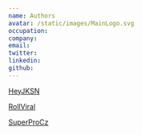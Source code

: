 ```yaml
---
name: Authors
avatar: /static/images/MainLogo.svg
occupation: 
company:
email:
twitter: 
linkedin: 
github: 
---
```


[HeyJKSN](http://blog.yasifys.tk/author/heyjksn)


[RollViral](http://blog.yasifys.tk/author/rollviral)


[SuperProCz](https://blog.yasifys.tk/author/SuperProCz)

